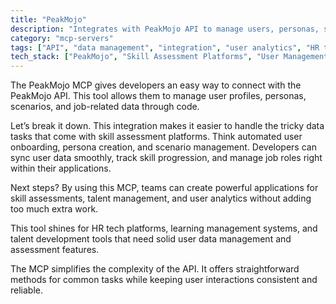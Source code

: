 ```yaml
---
title: "PeakMojo"
description: "Integrates with PeakMojo API to manage users, personas, scenarios, and job data for streamlined skill assessments."
category: "mcp-servers"
tags: ["API", "data management", "integration", "user analytics", "HR tech", "skill assessment"]
tech_stack: ["PeakMojo", "Skill Assessment Platforms", "User Management Systems", "HR Tech", "REST APIs", "Learning Management Systems", "Talent Development Tools"]
---
```


The PeakMojo MCP gives developers an easy way to connect with the PeakMojo API. This tool allows them to manage user profiles, personas, scenarios, and job-related data through code.

Let’s break it down. This integration makes it easier to handle the tricky data tasks that come with skill assessment platforms. Think automated user onboarding, persona creation, and scenario management. Developers can sync user data smoothly, track skill progression, and manage job roles right within their applications.

Next steps? By using this MCP, teams can create powerful applications for skill assessments, talent management, and user analytics without adding too much extra work. 

This tool shines for HR tech platforms, learning management systems, and talent development tools that need solid user data management and assessment features. 

The MCP simplifies the complexity of the API. It offers straightforward methods for common tasks while keeping user interactions consistent and reliable.